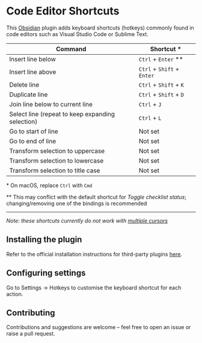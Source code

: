 # Code Editor Shortcuts

This [Obsidian](https://obsidian.md) plugin adds keyboard shortcuts (hotkeys) commonly found in code editors such as Visual Studio Code or Sublime Text.

| Command                                          | Shortcut \*                |
| ------------------------------------------------ | -------------------------- |
| Insert line below                                | `Ctrl` + `Enter` \*\*      |
| Insert line above                                | `Ctrl` + `Shift` + `Enter` |
| Delete line                                      | `Ctrl` + `Shift` + `K`     |
| Duplicate line                                   | `Ctrl` + `Shift` + `D`     |
| Join line below to current line                  | `Ctrl` + `J`               |
| Select line (repeat to keep expanding selection) | `Ctrl` + `L`               |
| Go to start of line                              | Not set                    |
| Go to end of line                                | Not set                    |
| Transform selection to uppercase                 | Not set                    |
| Transform selection to lowercase                 | Not set                    |
| Transform selection to title case                | Not set                    |

\* On macOS, replace `Ctrl` with `Cmd`

\*\* This may conflict with the default shortcut for _Toggle checklist status_; changing/removing one of the bindings is recommended

---

_Note: these shortcuts currently do not work with [multiple cursors](https://help.obsidian.md/How+to/Working+with+multiple+cursors)_

## Installing the plugin

Refer to the official installation instructions for third-party plugins [here](https://help.obsidian.md/Advanced+topics/Third-party+plugins#For+users).

## Configuring settings

Go to Settings → Hotkeys to customise the keyboard shortcut for each action.

## Contributing

Contributions and suggestions are welcome – feel free to open an issue or raise a pull request.
